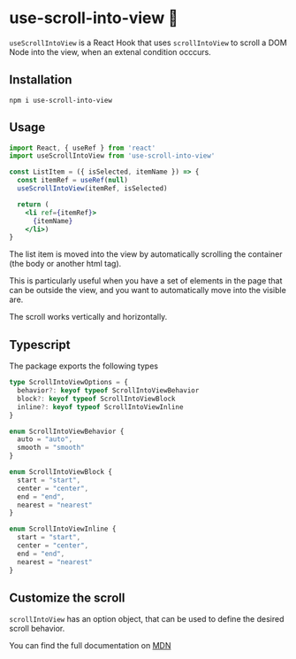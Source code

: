 # use-scroll-into-view 📌

`useScrollIntoView` is a React Hook that uses `scrollIntoView` to scroll a DOM Node into the view, when an extenal condition occcurs.

## Installation 

```shell
npm i use-scroll-into-view
```

## Usage

```jsx
import React, { useRef } from 'react'
import useScrollIntoView from 'use-scroll-into-view'

const ListItem = ({ isSelected, itemName }) => {
  const itemRef = useRef(null)
  useScrollIntoView(itemRef, isSelected)

  return (
    <li ref={itemRef}>
      {itemName}
    </li>)
}
```

The list item is moved into the view by automatically scrolling the container (the body or another html tag).

This is particularly useful when you have a set of elements in the page that can be outside the view, and you want to automatically move into the visible are.

The scroll works vertically and horizontally.

## Typescript

The package exports the following types

```typescript
type ScrollIntoViewOptions = {
  behavior?: keyof typeof ScrollIntoViewBehavior
  block?: keyof typeof ScrollIntoViewBlock
  inline?: keyof typeof ScrollIntoViewInline
}

enum ScrollIntoViewBehavior {
  auto = "auto",
  smooth = "smooth"
}

enum ScrollIntoViewBlock {
  start = "start",
  center = "center",
  end = "end",
  nearest = "nearest"
}

enum ScrollIntoViewInline {
  start = "start",
  center = "center",
  end = "end",
  nearest = "nearest"
}
```

## Customize the scroll

`scrollIntoView` has an option object, that can be used to define the desired scroll behavior.

You can find the full documentation on [MDN](https://developer.mozilla.org/en-US/docs/Web/API/Element/scrollIntoView)



